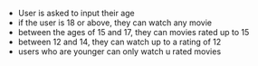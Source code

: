 - User is asked to input their age
- if the user is 18 or above, they can watch any movie
- between the ages of 15 and 17, they can movies rated up to 15
- between 12 and 14, they can watch up to a rating of 12
- users who are younger can only watch u rated movies